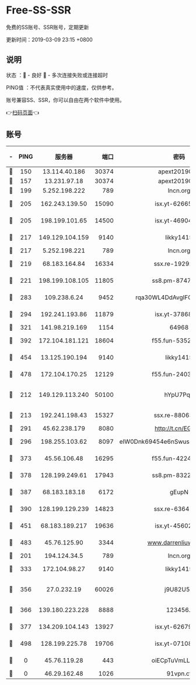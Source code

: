 # Free-SS-SSR

免费的SS账号、SSR账号，定期更新

更新时间：2019-03-09 23:15 +0800

## 说明

状态     ：🙂 - 良好 🙁 - 多次连接失败或连接超时

PING值   ：不代表真实使用中的速度，仅供参考。

账号兼容SS、SSR，你可以自由在两个软件中使用。

👉[扫码页面](https://liesauer.github.io/Free-SS-SSR/)👈

## 账号

|-|PING|服务器|端口|密码|加密方式|区域|
|:----:|:----:|:-----:|-----:|:----:|:----:|:----:|
|🙂|150|13.114.40.186|30374|apext2019006|chacha20|JP|
|🙂|157|13.231.97.18|30374|apext2019006|chacha20|JP|
|🙂|199|5.252.198.222|789|lncn.org|rc4|JP|
|🙂|205|162.243.139.50|15090|isx.yt-62665440|aes-256-cfb|US|
|🙂|205|198.199.101.65|14500|isx.yt-46904516|aes-256-cfb|US|
|🙂|217|149.129.104.159|9140|likky1415|aes-256-cfb|HK|
|🙂|217|5.252.198.221|789|lncn.org|rc4|JP|
|🙂|219|68.183.164.84|16334|ssx.re-19292784|aes-256-cfb|US|
|🙂|221|198.199.108.105|11805|ss8.pm-87479488|aes-256-cfb|US|
|🙂|283|109.238.6.24|9452|rqa30WL4DdAvgIFG6Fs3znzTa|aes-256-cfb|FR|
|🙂|294|192.241.193.86|11879|isx.yt-37868942|aes-256-cfb|US|
|🙂|321|141.98.219.169|1154|64968|chacha20|US|
|🙂|392|172.104.181.121|18604|f55.fun-53524229|aes-256-cfb|SG|
|🙂|454|13.125.190.194|9140|likky1415|aes-256-cfb|KR|
|🙂|478|172.104.170.25|12129|f55.fun-24030753|aes-256-cfb|SG|
|🙂|212|149.129.113.240|50100|hYpU7PqP|chacha20-ietf-poly1305|CN|
|🙂|213|192.241.198.43|15327|ssx.re-88063170|aes-256-cfb|US|
|🙂|291|45.62.238.179|8080|http://t.cn/EGJIyrl|rc4-md5|CA|
|🙂|296|198.255.103.62|8097|eIW0Dnk69454e6nSwuspv9DmS201tQ0D|aes-256-cfb|US|
|🙂|373|45.56.106.48|16295|f55.fun-42240509|aes-256-cfb|US|
|🙂|378|128.199.249.61|17943|ss8.pm-83224449|aes-256-cfb|SG|
|🙂|387|68.183.183.18|6172|gEupN|aes-256-cfb|SG|
|🙂|390|128.199.129.239|14823|ssx.re-63641713|aes-256-cfb|SG|
|🙂|451|68.183.189.217|19636|isx.yt-45602835|aes-256-cfb|SG|
|🙂|483|45.76.125.90|3344|www.darrenliuwei.com|aes-256-cfb|AU|
|🙁|201|194.124.34.5|789|lncn.org|rc4|JP|
|🙁|333|172.104.98.27|9140|likky1415|aes-256-cfb|JP|
|🙁|356|27.0.232.19|60026|j9U82U53|xchacha20-ietf-poly1305|HK|
|🙁|366|139.180.223.228|8888|123456..|aes-256-cfb|JP|
|🙁|377|134.209.104.143|13927|isx.yt-62679533|aes-256-cfb|SG|
|🙁|498|128.199.225.78|19706|isx.yt-07108179|aes-256-cfb|SG|
|🙁|0|45.76.119.28|443|oiECpTuVmLLxk4Ts|aes-256-cfb|AU|
|🙁|0|46.29.162.48|1026|91vpn.cf|rc4-md5|RU|
